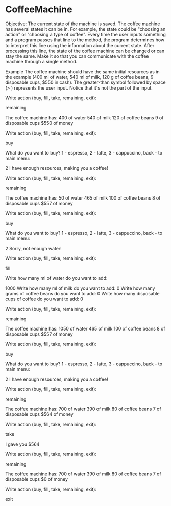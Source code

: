 # CoffeeMachine
Objective:
The current state of the machine is saved. The coffee machine has several states it can be in. For example, the state could be "choosing an action" or "choosing a type of coffee". Every time the user inputs something and a program passes that line to the method, the program determines how to interpret this line using the information about the current state. After processing this line, the state of the coffee machine can be changed or can stay the same.
Make it so that you can communicate with the coffee machine through a single method.

Example
The coffee machine should have the same initial resources as in the example (400 ml of water, 540 ml of milk, 120 g of coffee beans, 9 disposable cups, $550 in cash).
The greater-than symbol followed by space (> ) represents the user input. Notice that it's not the part of the input.

Write action (buy, fill, take, remaining, exit):

remaining

The coffee machine has:
400 of water
540 of milk
120 of coffee beans
9 of disposable cups
$550 of money

Write action (buy, fill, take, remaining, exit):

buy

What do you want to buy? 1 - espresso, 2 - latte, 3 - cappuccino, back - to main menu:

2
I have enough resources, making you a coffee!

Write action (buy, fill, take, remaining, exit):

remaining

The coffee machine has:
50 of water
465 of milk
100 of coffee beans
8 of disposable cups
$557 of money

Write action (buy, fill, take, remaining, exit):

buy

What do you want to buy? 1 - espresso, 2 - latte, 3 - cappuccino, back - to main menu:

2
Sorry, not enough water!

Write action (buy, fill, take, remaining, exit):

fill

Write how many ml of water do you want to add:

1000
Write how many ml of milk do you want to add:
0
Write how many grams of coffee beans do you want to add:
0
Write how many disposable cups of coffee do you want to add:
0

Write action (buy, fill, take, remaining, exit):

remaining

The coffee machine has:
1050 of water
465 of milk
100 of coffee beans
8 of disposable cups
$557 of money

Write action (buy, fill, take, remaining, exit):

buy

What do you want to buy? 1 - espresso, 2 - latte, 3 - cappuccino, back - to main menu:

2
I have enough resources, making you a coffee!

Write action (buy, fill, take, remaining, exit):

remaining

The coffee machine has:
700 of water
390 of milk
80 of coffee beans
7 of disposable cups
$564 of money

Write action (buy, fill, take, remaining, exit):

take

I gave you $564

Write action (buy, fill, take, remaining, exit):

remaining

The coffee machine has:
700 of water
390 of milk
80 of coffee beans
7 of disposable cups
$0 of money

Write action (buy, fill, take, remaining, exit):

exit
